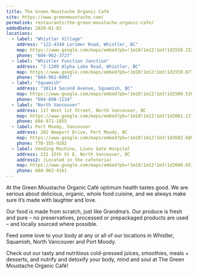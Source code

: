 ```yaml
---
title: The Green Moustache Organic Café
site: https://www.greenmoustache.com/
permalink: restaurants/the-green-moustache-organic-cafe/
addedDate: 2020-01-02
locations:
  - label: "Whistler Village"
    address: "122-4340 Lorimer Road, Whistler, BC"
    map: https://www.google.com/maps/embed?pb=!1m18!1m12!1m3!1d2558.2526351003103!2d-122.95871648406502!3d50.11899437943101!2m3!1f0!2f0!3f0!3m2!1i1024!2i768!4f13.1!3m3!1m2!1s0x54873cb183dc56a1%3A0xaab156d1ed360047!2sThe%20Green%20Moustache%20Organic%20Caf%C3%A9!5e0!3m2!1sen!2sca!4v1578295097804!5m2!1sen!2sca
    phone: "604-962-3727"
  - label: "Whistler Function Junction"
    address: "2-1209 Alpha Lake Road, Whistler, BC"
    map: https://www.google.com/maps/embed?pb=!1m18!1m12!1m3!1d2559.8772529383173!2d-123.04061928406601!3d50.08858497942704!2m3!1f0!2f0!3f0!3m2!1i1024!2i768!4f13.1!3m3!1m2!1s0x54873d52d2e7ff87%3A0xcdcb607b542e4143!2sThe%20Green%20Moustache%20Organic%20Caf%C3%A9!5e0!3m2!1sen!2sca!4v1578295062396!5m2!1sen!2sca
    phone: "604-962-6001"
  - label: "Squamish"
    address: "38114 Second Avenue, Squamish, BC"
    map: https://www.google.com/maps/embed?pb=!1m18!1m12!1m3!1d2580.538926387183!2d-123.15515298407816!3d49.70065497937896!2m3!1f0!2f0!3f0!3m2!1i1024!2i768!4f13.1!3m3!1m2!1s0x5486f816016882e1%3A0x68980c31df13e31b!2sGreen%20Moustache%20Organic%20Caf%C3%A9%20Squamish!5e0!3m2!1sen!2sca!4v1578295128726!5m2!1sen!2sca
    phone: "604-898-1134"
  - label: "North Vancouver"
    address: 117 West 1st Street, North Vancouver, BC
    map: https://www.google.com/maps/embed?pb=!1m18!1m12!1m3!1d2601.1175760997685!2d-123.08175568409027!3d49.3120569793345!2m3!1f0!2f0!3f0!3m2!1i1024!2i768!4f13.1!3m3!1m2!1s0x5486704cf31739eb%3A0x9daeb83184492f31!2sThe%20Green%20Moustache%20Organic%20Caf%C3%A9!5e0!3m2!1sen!2sca!4v1578294949589!5m2!1sen!2sca
    phone: 604-971-1855
  - label: Port Moody, Vancouver
    address: 202 Newport Drive, Port Moody, BC
    map: https://www.google.com/maps/embed?pb=!1m18!1m12!1m3!1d2602.6894219918895!2d-122.82906878409123!3d49.28228197933131!2m3!1f0!2f0!3f0!3m2!1i1024!2i768!4f13.1!3m3!1m2!1s0x54867974755508ff%3A0x7d23e7c28b8a603a!2sThe%20Green%20Moustache%20Organic%20Caf%C3%A9!5e0!3m2!1sen!2sca!4v1578294991960!5m2!1sen!2sca
    phone: 778-355-9282
  - label: Vending Machine, Lions Gate Hospital
    address: 231 15th St E, North Vancouver, BC
    address2: (Located in the cafeteria)
    map: https://www.google.com/maps/embed?pb=!1m18!1m12!1m3!1d2600.651715516844!2d-123.0706180840899!3d49.320879079335505!2m3!1f0!2f0!3f0!3m2!1i1024!2i768!4f13.1!3m3!1m2!1s0x5486704749155125%3A0x99287c499a901c66!2sLions%20Gate%20Hospital!5e0!3m2!1sen!2sca!4v1578296453815!5m2!1sen!2sca
    phone: 604-962-4161
---
```


At the Green Moustache Organic Café optimum health tastes good. We are serious about delicious, organic, whole food cuisine, and we always make sure it’s made with laughter and love.

Our food is made from scratch, just like Grandma’s. Our produce is fresh and pure – no preservatives, processed or prepackaged products are used – and locally sourced where possible.

Feed some love to your body at any or all of our locations in Whistler, Squamish, North Vancouver and Port Moody.

Check out our tasty and nutritious cold-pressed juices, smoothies, meals + desserts, and nutrify and detoxify your body, mind and soul at The Green Moustache Organic Café!
